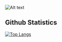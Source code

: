![Alt text](https://spotify-recently-played-readme.vercel.app/api?user=6tvbnbu8qq4eggs9koed1o732)
## Github Statistics
[![Top Langs](https://github-readme-stats.vercel.app/api/top-langs/?username=DIVISIONSolar&langs_count=8)](https://github.com/anuraghazra/github-readme-stats)
